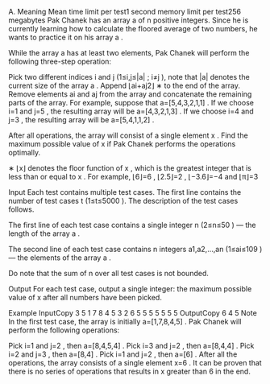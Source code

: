 A. Meaning Mean
time limit per test1 second
memory limit per test256 megabytes
Pak Chanek has an array a
 of n
 positive integers. Since he is currently learning how to calculate the floored average of two numbers, he wants to practice it on his array a
.

While the array a
 has at least two elements, Pak Chanek will perform the following three-step operation:

Pick two different indices i
 and j
 (1≤i,j≤|a|
; i≠j
), note that |a|
 denotes the current size of the array a
.
Append ⌊ai+aj2⌋
∗
 to the end of the array.
Remove elements ai
 and aj
 from the array and concatenate the remaining parts of the array.
For example, suppose that a=[5,4,3,2,1,1]
. If we choose i=1
 and j=5
, the resulting array will be a=[4,3,2,1,3]
. If we choose i=4
 and j=3
, the resulting array will be a=[5,4,1,1,2]
.

After all operations, the array will consist of a single element x
. Find the maximum possible value of x
 if Pak Chanek performs the operations optimally.

∗
⌊x⌋
 denotes the floor function of x
, which is the greatest integer that is less than or equal to x
. For example, ⌊6⌋=6
, ⌊2.5⌋=2
, ⌊−3.6⌋=−4
 and ⌊π⌋=3

Input
Each test contains multiple test cases. The first line contains the number of test cases t
 (1≤t≤5000
). The description of the test cases follows.

The first line of each test case contains a single integer n
 (2≤n≤50
) — the length of the array a
.

The second line of each test case contains n
 integers a1,a2,…,an
 (1≤ai≤109
) — the elements of the array a
.

Do note that the sum of n
 over all test cases is not bounded.

Output
For each test case, output a single integer: the maximum possible value of x
 after all numbers have been picked.

Example
InputCopy
3
5
1 7 8 4 5
3
2 6 5
5
5 5 5 5 5
OutputCopy
6
4
5
Note
In the first test case, the array is initially a=[1,7,8,4,5]
. Pak Chanek will perform the following operations:

Pick i=1
 and j=2
, then a=[8,4,5,4]
.
Pick i=3
 and j=2
, then a=[8,4,4]
.
Pick i=2
 and j=3
, then a=[8,4]
.
Pick i=1
 and j=2
, then a=[6]
.
After all the operations, the array consists of a single element x=6
. It can be proven that there is no series of operations that results in x
 greater than 6
 in the end.